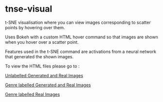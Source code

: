 # tnse-visual
t-SNE visualisation where you can view images corresponding to scatter points by hovering over them.

Uses Bokeh with a custom HTML hover command so that images are shown when you hover over a scatter point.

Features used in the t-SNE command are activations from a neural network that generated the shown images.

To view the HTML files please go to : 

[Unlabelled Generated and Real Images](https://cdn.rawgit.com/alexhepburn/tnse-visual/6774fcd0/tsneBokeh.html)

[Genre labelled Generated and Real Images](https://cdn.rawgit.com/alexhepburn/tnse-visual/4745b7aa/tsnebokehGenres.html)

[Genre labelled Real Images](https://cdn.rawgit.com/alexhepburn/tnse-visual/7c5a458b/tsnebokehrealonly.html)
